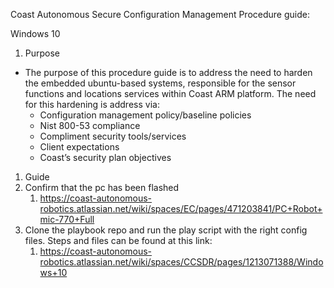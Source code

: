Coast Autonomous Secure Configuration Management Procedure guide:

Windows 10

1. Purpose

- The purpose of this procedure guide is to address the need to harden the embedded ubuntu-based systems, responsible for the sensor functions and locations services within Coast ARM platform. The need for this hardening is address via:
  - Configuration management policy/baseline policies
  - Nist 800-53 compliance
  - Compliment security tools/services
  - Client expectations
  - Coast’s security plan objectives

1. Guide
2. Confirm that the pc has been flashed
   1. <https://coast-autonomous-robotics.atlassian.net/wiki/spaces/EC/pages/471203841/PC+Robot+mic-770+Full>
3. Clone the playbook repo and run the play script with the right config files. Steps and files can be found at this link:
    1. <https://coast-autonomous-robotics.atlassian.net/wiki/spaces/CCSDR/pages/1213071388/Windows+10>

